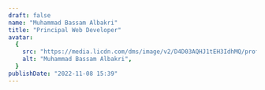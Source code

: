 ```yaml
---
draft: false
name: "Muhammad Bassam Albakri"
title: "Principal Web Developer"
avatar:
  {
    src: "https://media.licdn.com/dms/image/v2/D4D03AQHJ1tEH3IdhMQ/profile-displayphoto-shrink_800_800/B4DZamZe3hHEAc-/0/1746548420967?e=1762387200&v=beta&t=vjfHIE0SLceE8WuMk9TUp55kiZh2We46FGFyFR1dKis",
    alt: "Muhammad Bassam Albakri",
  }
publishDate: "2022-11-08 15:39"
---
```

